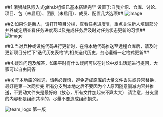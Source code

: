 
##1.浙狮战队嵌入式github组织已基本搭建完毕
设置了:自我介绍、仓库、讨论、项目、包（未启用）、团队（未启用）、成员、配置几大选项##
![image](https://github.com/ZJ-Lion/.github/assets/144119551/94e864bf-1e49-4980-a596-9aeef19e5c64)

##2.如果你是新人，请打开项目分栏，查看任务进度表，重点关注新人培训部分
并养成定期查看任务进度表以及完成任务后及时对任务状态更新的习惯##
![image](https://github.com/ZJ-Lion/.github/assets/144119551/77aa02c0-541c-4902-937f-8b4dd397b94e)

##3.当对兵种或设施代码进行更新时，在将本地代码推送至远程仓库后，请及时
更新项目分栏下“迭代历史表格”的相关迭代历史，务必遵循一定格式更新##

##4.疑难问题及解答，如果平时有什么疑问可以在讨论中发出话题进行提问，大家可以自由问答

##关于本地库的推送，请务必谨慎，避免造成原库的大量文件丢失或异常替换，最好是第一次同步完
所有分支到本地之后不要因为个人原因随意删减内容并推送，不要动文件夹是最好的（放心，所有文件加起来不算太大）
请注意，分支里的内容都是组织共享的，尽量不要造成组织损失。

![team_logo](https://github.com/ZJ-Lion/.github/assets/144119551/3f554fca-dd9b-4f61-91cb-ffa169563dd4)
第一版
